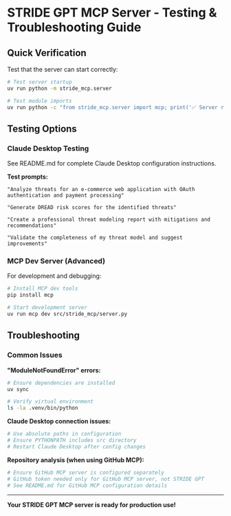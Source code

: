 # STRIDE GPT MCP Server - Testing & Troubleshooting Guide

## Quick Verification

Test that the server can start correctly:

```bash
# Test server startup
uv run python -m stride_mcp.server

# Test module imports  
uv run python -c "from stride_mcp.server import mcp; print('✅ Server ready')"
```

## Testing Options

### Claude Desktop Testing

See README.md for complete Claude Desktop configuration instructions.

**Test prompts:**
```
"Analyze threats for an e-commerce web application with OAuth authentication and payment processing"

"Generate DREAD risk scores for the identified threats"

"Create a professional threat modeling report with mitigations and recommendations"

"Validate the completeness of my threat model and suggest improvements"
```

### MCP Dev Server (Advanced)

For development and debugging:

```bash
# Install MCP dev tools
pip install mcp

# Start development server  
uv run mcp dev src/stride_mcp/server.py
```

## Troubleshooting

### Common Issues

**"ModuleNotFoundError" errors:**
```bash
# Ensure dependencies are installed
uv sync

# Verify virtual environment
ls -la .venv/bin/python
```

**Claude Desktop connection issues:**
```bash  
# Use absolute paths in configuration
# Ensure PYTHONPATH includes src directory
# Restart Claude Desktop after config changes
```

**Repository analysis (when using GitHub MCP):**
```bash
# Ensure GitHub MCP server is configured separately
# GitHub token needed only for GitHub MCP server, not STRIDE GPT
# See README.md for GitHub MCP configuration details
```

---

**Your STRIDE GPT MCP server is ready for production use!**